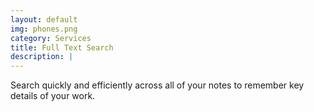 ```yaml
---
layout: default
img: phones.png
category: Services
title: Full Text Search
description: |
---
```

Search quickly and efficiently across all of your notes to remember key details of your work.